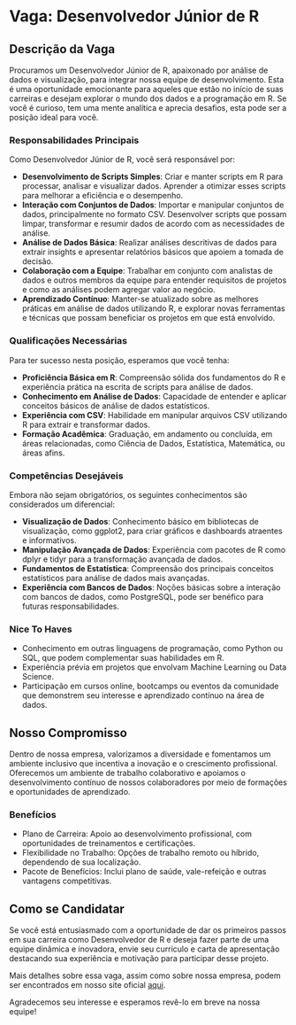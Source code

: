 # Vaga: Desenvolvedor Júnior de R

## Descrição da Vaga

Procuramos um Desenvolvedor Júnior de R, apaixonado por análise de dados e visualização, para integrar nossa equipe de desenvolvimento. Esta é uma oportunidade emocionante para aqueles que estão no início de suas carreiras e desejam explorar o mundo dos dados e a programação em R. Se você é curioso, tem uma mente analítica e aprecia desafios, esta pode ser a posição ideal para você.

### Responsabilidades Principais

Como Desenvolvedor Júnior de R, você será responsável por:

- **Desenvolvimento de Scripts Simples**: Criar e manter scripts em R para processar, analisar e visualizar dados. Aprender a otimizar esses scripts para melhorar a eficiência e o desempenho.
- **Interação com Conjuntos de Dados**: Importar e manipular conjuntos de dados, principalmente no formato CSV. Desenvolver scripts que possam limpar, transformar e resumir dados de acordo com as necessidades de análise.
- **Análise de Dados Básica**: Realizar análises descritivas de dados para extrair insights e apresentar relatórios básicos que apoiem a tomada de decisão.
- **Colaboração com a Equipe**: Trabalhar em conjunto com analistas de dados e outros membros da equipe para entender requisitos de projetos e como as análises podem agregar valor ao negócio.
- **Aprendizado Contínuo**: Manter-se atualizado sobre as melhores práticas em análise de dados utilizando R, e explorar novas ferramentas e técnicas que possam beneficiar os projetos em que está envolvido.

### Qualificações Necessárias

Para ter sucesso nesta posição, esperamos que você tenha:

- **Proficiência Básica em R**: Compreensão sólida dos fundamentos do R e experiência prática na escrita de scripts para análise de dados.
- **Conhecimento em Análise de Dados**: Capacidade de entender e aplicar conceitos básicos de análise de dados estatísticos.
- **Experiência com CSV**: Habilidade em manipular arquivos CSV utilizando R para extrair e transformar dados.
- **Formação Acadêmica**: Graduação, em andamento ou concluída, em áreas relacionadas, como Ciência de Dados, Estatística, Matemática, ou áreas afins.

### Competências Desejáveis

Embora não sejam obrigatórios, os seguintes conhecimentos são considerados um diferencial:

- **Visualização de Dados**: Conhecimento básico em bibliotecas de visualização, como ggplot2, para criar gráficos e dashboards atraentes e informativos.
- **Manipulação Avançada de Dados**: Experiência com pacotes de R como dplyr e tidyr para a transformação avançada de dados.
- **Fundamentos de Estatística**: Compreensão dos principais conceitos estatísticos para análise de dados mais avançadas.
- **Experiência com Bancos de Dados**: Noções básicas sobre a interação com bancos de dados, como PostgreSQL, pode ser benéfico para futuras responsabilidades.

### Nice To Haves

- Conhecimento em outras linguagens de programação, como Python ou SQL, que podem complementar suas habilidades em R.
- Experiência prévia em projetos que envolvam Machine Learning ou Data Science.
- Participação em cursos online, bootcamps ou eventos da comunidade que demonstrem seu interesse e aprendizado contínuo na área de dados.

## Nosso Compromisso

Dentro de nossa empresa, valorizamos a diversidade e fomentamos um ambiente inclusivo que incentiva a inovação e o crescimento profissional. Oferecemos um ambiente de trabalho colaborativo e apoiamos o desenvolvimento contínuo de nossos colaboradores por meio de formações e oportunidades de aprendizado.

### Benefícios

- Plano de Carreira: Apoio ao desenvolvimento profissional, com oportunidades de treinamentos e certificações.
- Flexibilidade no Trabalho: Opções de trabalho remoto ou híbrido, dependendo de sua localização.
- Pacote de Benefícios: Inclui plano de saúde, vale-refeição e outras vantagens competitivas.

## Como se Candidatar

Se você está entusiasmado com a oportunidade de dar os primeiros passos em sua carreira como Desenvolvedor de R e deseja fazer parte de uma equipe dinâmica e inovadora, envie seu currículo e carta de apresentação destacando sua experiência e motivação para participar desse projeto.

Mais detalhes sobre essa vaga, assim como sobre nossa empresa, podem ser encontrados em nosso site oficial [aqui](https://recruiter.pt/jobs).

Agradecemos seu interesse e esperamos revê-lo em breve na nossa equipe!